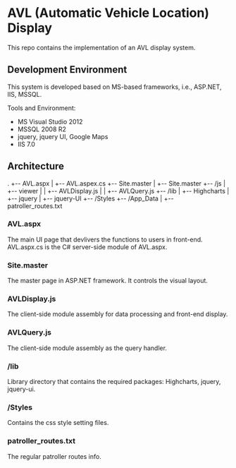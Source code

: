 AVL (Automatic Vehicle Location) Display
====

This repo contains the implementation of an AVL display system. 

## Development Environment
This system is developed based on MS-based frameworks, i.e., ASP.NET, IIS, MSSQL.

Tools and Environment:
* MS Visual Studio 2012
* MSSQL 2008 R2
* jquery, jquery UI, Google Maps
* IIS 7.0

## Architecture

.
+-- AVL.aspx
| +-- AVL.aspex.cs 
+-- Site.master 
| +-- Site.master 
+-- /js 
| +-- viewer 
| | +-- AVLDisplay.js 
| | +-- AVLQuery.js 
+-- /lib 
| +-- Highcharts 
| +-- jquery 
| +-- jquery-UI 
+-- /Styles 
+-- /App_Data 
| +-- patroller_routes.txt 

### AVL.aspx
The main UI page that devlivers the functions to users in front-end.
AVL.aspx.cs is the C# server-side module of AVL.aspx.

### Site.master
The master page in ASP.NET framework. It controls the visual layout.

### AVLDisplay.js
The client-side module assembly for data processing and front-end display.

### AVLQuery.js
The client-side module assembly as the query handler.

### /lib
Library directory that contains the required packages: Highcharts, jquery, jquery-ui.

### /Styles
Contains the css style setting files.

### patroller_routes.txt
The regular patroller routes info.


